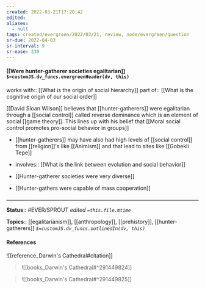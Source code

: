 ```yaml
---
created: 2022-03-21T17:20:42 
edited: 
aliases:
  - null
tags: created/evergreen/2022/03/21, review, node/evergreen/question
sr-due: 2022-04-03
sr-interval: 9
sr-ease: 230
---
```


#### [[Were hunter-gatherer societies egalitarian]] `$=customJS.dv_funcs.evergreenHeader(dv, this)`

works with:: [[What is the origin of social hierarchy]]
part of:: [[What is the cognitive origin of our social order]]

[[David Sloan Wilson]] believes that [[hunter-gatherers]] were egalitarian through a [[social control]] called reverse dominance which is an element of social [[game theory]]. 
This lines up with his belief that [[Moral social control promotes pro-social behavior in groups]]
- [[hunter-gatherers]] may have also had high levels of [[social control]] from [[religion]]'s like [[Animism]] and that lead to sites like [[Gobekli Tepe]]

- involves:: [[What is the link between evolution and social behavior]]
- [[Hunter-gatherer societies were very diverse]]
- [[Hunter-gathers were capable of mass cooperation]]

### <hr class="footnote"/>

**Status**:: #EVER/SPROUT
*edited `=this.file.mtime`*

**Topics**:: [[egalitarianism]], [[anthropology]], [[prehistory]], [[hunter-gatherers]]
*`$=customJS.dv_funcs.outlinedIn(dv, this)`*

#### References 

![[reference_Darwin's Cathedral#citation]]

> ![[books_Darwin's Cathedral#^291449824]]

> ![[books_Darwin's Cathedral#^291449825]]